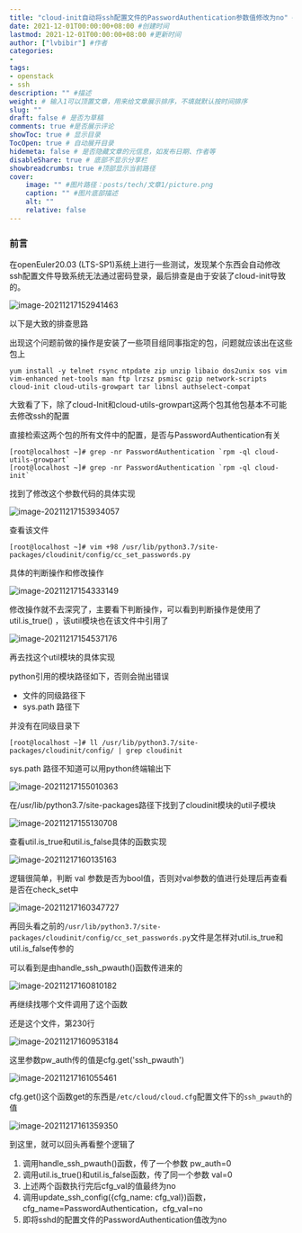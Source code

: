 ```yaml
---
title: "cloud-init自动将ssh配置文件的PasswordAuthentication参数值修改为no" #标题
date: 2021-12-01T00:00:00+08:00 #创建时间
lastmod: 2021-12-01T00:00:00+08:00 #更新时间
author: ["lvbibir"] #作者
categories: 
- 
tags: 
- openstack
- ssh
description: "" #描述
weight: # 输入1可以顶置文章，用来给文章展示排序，不填就默认按时间排序
slug: ""
draft: false # 是否为草稿
comments: true #是否展示评论
showToc: true # 显示目录
TocOpen: true # 自动展开目录
hidemeta: false # 是否隐藏文章的元信息，如发布日期、作者等
disableShare: true # 底部不显示分享栏
showbreadcrumbs: true #顶部显示当前路径
cover:
    image: "" #图片路径：posts/tech/文章1/picture.png
    caption: "" #图片底部描述
    alt: ""
    relative: false
---
```

### 前言
在openEuler20.03 (LTS-SP1)系统上进行一些测试，发现某个东西会自动修改ssh配置文件导致系统无法通过密码登录，最后排查是由于安装了cloud-init导致的。

![image-20211217152941463](https://image.lvbibir.cn/blog/image-20211217152941463.png)

以下是大致的排查思路

出现这个问题前做的操作是安装了一些项目组同事指定的包，问题就应该出在这些包上

```
yum install -y telnet rsync ntpdate zip unzip libaio dos2unix sos vim vim-enhanced net-tools man ftp lrzsz psmisc gzip network-scripts cloud-init cloud-utils-growpart tar libnsl authselect-compat
```

大致看了下，除了cloud-Init和cloud-utils-growpart这两个包其他包基本不可能去修改ssh的配置

直接检索这两个包的所有文件中的配置，是否与PasswordAuthentication有关

```
[root@localhost ~]# grep -nr PasswordAuthentication `rpm -ql cloud-utils-growpart`
[root@localhost ~]# grep -nr PasswordAuthentication `rpm -ql cloud-init`
```

找到了修改这个参数代码的具体实现

![image-20211217153934057](https://image.lvbibir.cn/blog/image-20211217153934057.png)

查看该文件

```
[root@localhost ~]# vim +98 /usr/lib/python3.7/site-packages/cloudinit/config/cc_set_passwords.py
```

具体的判断操作和修改操作

![image-20211217154333149](https://image.lvbibir.cn/blog/image-20211217154333149.png)

修改操作就不去深究了，主要看下判断操作，可以看到判断操作是使用了 util.is_true() ，该util模块也在该文件中引用了

![image-20211217154537176](https://image.lvbibir.cn/blog/image-20211217154537176.png)

再去找这个util模块的具体实现

python引用的模块路径如下，否则会抛出错误

- 文件的同级路径下
- sys.path 路径下

并没有在同级目录下

```
[root@localhost ~]# ll /usr/lib/python3.7/site-packages/cloudinit/config/ | grep cloudinit
```

sys.path 路径不知道可以用python终端输出下

![image-20211217155010363](https://image.lvbibir.cn/blog/image-20211217155010363.png)

在/usr/lib/python3.7/site-packages路径下找到了cloudinit模块的util子模块

![image-20211217155130708](https://image.lvbibir.cn/blog/image-20211217155130708.png)

查看util.is_true和util.is_false具体的函数实现

![image-20211217160135163](https://image.lvbibir.cn/blog/image-20211217160135163.png)

逻辑很简单，判断 val 参数是否为bool值，否则对val参数的值进行处理后再查看是否在check_set中

![image-20211217160347727](https://image.lvbibir.cn/blog/image-20211217160347727.png)

再回头看之前的`/usr/lib/python3.7/site-packages/cloudinit/config/cc_set_passwords.py`文件是怎样对util.is_true和util.is_false传参的

可以看到是由handle_ssh_pwauth()函数传进来的

![image-20211217160810182](https://image.lvbibir.cn/blog/image-20211217160810182.png)

再继续找哪个文件调用了这个函数

还是这个文件，第230行

![image-20211217160953184](https://image.lvbibir.cn/blog/image-20211217160953184.png)

这里参数pw_auth传的值是cfg.get('ssh_pwauth')

![image-20211217161055461](https://image.lvbibir.cn/blog/image-20211217161055461.png)

cfg.get()这个函数get的东西是`/etc/cloud/cloud.cfg`配置文件下的`ssh_pwauth`的值

![image-20211217161359350](https://image.lvbibir.cn/blog/image-20211217161359350.png)

到这里，就可以回头再看整个逻辑了

1. 调用handle_ssh_pwauth()函数，传了一个参数 pw_auth=0
2. 调用util.is_true()和util.is_false函数，传了同一个参数 val=0
3. 上述两个函数执行完后cfg_val的值最终为no
4. 调用update_ssh_config({cfg_name: cfg_val})函数，cfg_name=PasswordAuthentication，cfg_val=no
5. 即将sshd的配置文件的PasswordAuthentication值改为no
